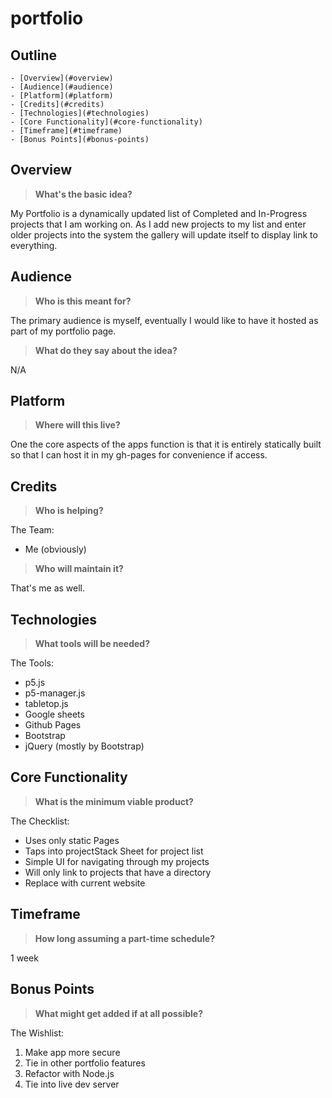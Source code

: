 portfolio
=================

Outline
-------

<!-- TOC depthFrom:1 depthTo:6 withLinks:1 updateOnSave:1 orderedList:0 -->

	- [Overview](#overview)
	- [Audience](#audience)
	- [Platform](#platform)
	- [Credits](#credits)
	- [Technologies](#technologies)
	- [Core Functionality](#core-functionality)
	- [Timeframe](#timeframe)
	- [Bonus Points](#bonus-points)

<!-- /TOC -->

## Overview
> **What's the basic idea?**

My Portfolio is a dynamically updated list of Completed and In-Progress projects that I am working on. As I add new projects to my list and enter older projects into the system the gallery will update itself to display link to everything.

## Audience
> **Who is this meant for?**

The primary audience is myself, eventually I would like to have it hosted as part of my portfolio page.

> **What do they say about the idea?**

N/A

## Platform
> **Where will this live?**

One the core aspects of the apps function is that it is entirely statically built so that I can host it in my gh-pages for convenience if access.

## Credits
> **Who is helping?**

The Team:
- Me (obviously)

> **Who will maintain it?**

That's me as well.

## Technologies
> **What tools will be needed?**

The Tools:
- p5.js
- p5-manager.js
- tabletop.js
- Google sheets
- Github Pages
- Bootstrap
- jQuery (mostly by Bootstrap)

## Core Functionality
> **What is the minimum viable product?**

The Checklist:
- Uses only static Pages
- Taps into projectStack Sheet for project list
- Simple UI for navigating through my projects
- Will only link to projects that have a directory
- Replace with current website

## Timeframe
> **How long assuming a part-time schedule?**

1 week

## Bonus Points
> **What might get added if at all possible?**

The Wishlist:
1. Make app more secure
2. Tie in other portfolio features
3. Refactor with Node.js
4. Tie into live dev server
